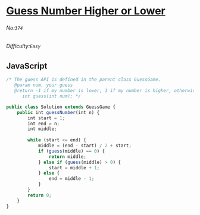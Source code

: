 # [Guess Number Higher or Lower](https://leetcode.com/problems/guess-number-higher-or-lower/#/description)
###### No:`374`
###### Difficulty:`Easy`
## JavaScript


```js
/* The guess API is defined in the parent class GuessGame.
   @param num, your guess
   @return -1 if my number is lower, 1 if my number is higher, otherwise return 0
      int guess(int num); */

public class Solution extends GuessGame {
    public int guessNumber(int n) {
        int start = 1;
        int end = n;
        int middle;
        
        while (start <= end) {
            middle = (end - start) / 2 + start;
            if (guess(middle) == 0) {
                return middle;
            } else if (guess(middle) > 0) {
                start = middle + 1;
            } else {
                end = middle - 1;
            }
        }
        return 0;
    }
}
```
